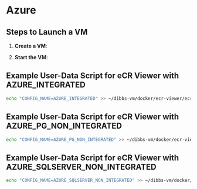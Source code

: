 # Azure

## Steps to Launch a VM

1. **Create a VM**:

2. **Start the VM**:

## Example User-Data Script for eCR Viewer with AZURE_INTEGRATED

```bash
echo "CONFIG_NAME=AZURE_INTEGRATED" >> ~/dibbs-vm/docker/ecr-viewer/ecr-viewer.env
```

## Example User-Data Script for eCR Viewer with AZURE_PG_NON_INTEGRATED

```bash
echo "CONFIG_NAME=AZURE_PG_NON_INTEGRATED" >> ~/dibbs-vm/docker/ecr-viewer/ecr-viewer.env
```

## Example User-Data Script for eCR Viewer with AZURE_SQLSERVER_NON_INTEGRATED

```bash
echo "CONFIG_NAME=AZURE_SQLSERVER_NON_INTEGRATED" >> ~/dibbs-vm/docker/ecr-viewer/ecr-viewer.env
```
